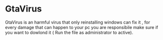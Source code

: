 # GtaVirus
GtaVirus is an harmful virus that only reinstalling windows can fix it , for every damage that can happen to your pc you are responsibile make sure if you want to dowlond it ( Run the file as administrator to active).
